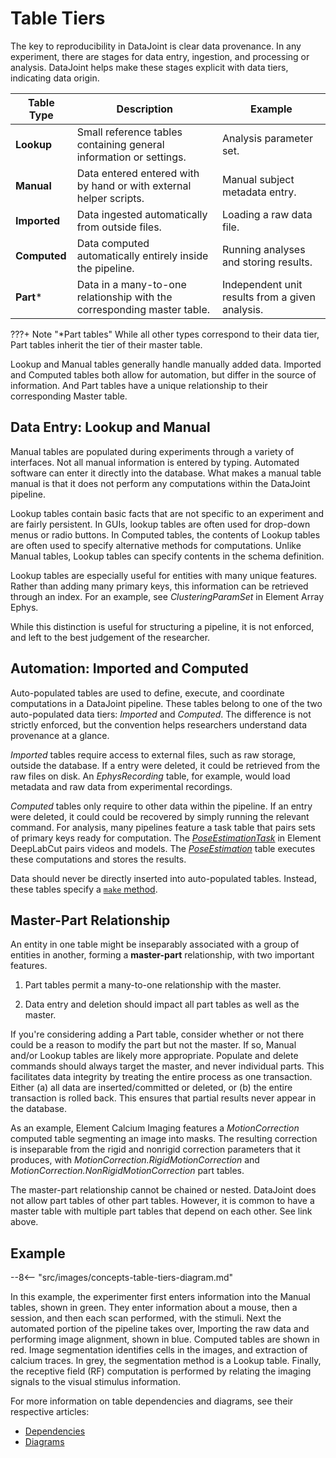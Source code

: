 # Table Tiers

The key to reproducibility in DataJoint is clear data provenance. In any experiment,
there are stages for data entry, ingestion, and processing or analysis. DataJoint
helps make these stages explicit with data tiers, indicating data origin.

| Table Type   | Description                                                            | Example                                         |
|--------------|------------------------------------------------------------------------| ------------------------------------------------|
| **Lookup**   | Small reference tables containing general information or settings.     | Analysis parameter set.                         |
| **Manual**   | Data entered entered with by hand or with external helper scripts.     | Manual subject metadata entry.                  |
| **Imported** | Data ingested automatically from outside files.                        | Loading a raw data file.                        |
| **Computed** | Data computed automatically entirely inside the pipeline.              | Running analyses and storing results.           |  
| **Part**\*   | Data in a many-to-one relationship with the corresponding master table.| Independent unit results from a given analysis. |

<!--??? is note block, + means open on page load -->
???+ Note "\*Part tables"
    While all other types correspond to their data tier, Part tables inherit the
    tier of their master table.

Lookup and Manual tables generally handle manually added data. Imported and Computed
tables both allow for automation, but differ in the source of information. And Part
tables have a unique relationship to their corresponding Master table.

## Data Entry: Lookup and Manual

Manual tables are populated during experiments through a variety of interfaces. Not all
manual information is entered by typing. Automated software can enter it directly into
the database. What makes a manual table manual is that it does not perform any
computations within the DataJoint pipeline. 

Lookup tables contain basic facts that are not specific to an experiment and are fairly
persistent. In GUIs, lookup tables are often used for drop-down menus or radio buttons.
In Computed tables, the contents of Lookup tables are often used to specify alternative
methods for computations. Unlike Manual tables, Lookup tables can specify contents in
the schema definition.

Lookup tables are especially useful for entities with many unique features. Rather than
adding many primary keys, this information can be retrieved through an index. For an
example, see *ClusteringParamSet* in Element Array Ephys.

<!-- TODO: Add link to ephys ClusteringParamSet -->

While this distinction is useful for structuring a pipeline, it is not enforced, and
left to the best judgement of the researcher.

## Automation: Imported and Computed

Auto-populated tables are used to define, execute, and coordinate computations in a
DataJoint pipeline. These tables belong to one of the two auto-populated data tiers:
*Imported* and *Computed*. The difference is not strictly enforced, but the convention
helps researchers understand data provenance at a glance.

*Imported* tables require access to external files, such as raw storage, outside the
 database. If a entry were deleted, it could be retrieved from the raw files on disk.
 An *EphysRecording* table, for example, would load metadata and raw data from
 experimental recordings. 

<!-- TODO: Add link to EphysRecording -->

*Computed* tables only require to other data within the pipeline. If an entry were
 deleted, it could could be recovered by simply running the relevant command. For 
 analysis, many pipelines feature a task table that pairs sets of primary keys ready
 for computation. The
 [*PoseEstimationTask*](https://datajoint.com/docs/elements/element-deeplabcut/0.2/api/element_deeplabcut/model/#element_deeplabcut.model.PoseEstimationTask)
 in Element DeepLabCut pairs videos and models. The 
 [*PoseEstimation*](https://datajoint.com/docs/elements/element-deeplabcut/0.2/api/element_deeplabcut/model/#element_deeplabcut.model.PoseEstimationTask)
 table executes these computations and stores the results.

Data should never be directly inserted into auto-populated tables. Instead, these tables
specify a [`make` method](../make-method). 

## Master-Part Relationship

An entity in one table might be inseparably associated with a group of entities in
another, forming a **master-part** relationship, with two important features.

1. Part tables permit a many-to-one relationship with the master. 

2. Data entry and deletion should impact all part tables as well as the master. 

If you're considering adding a Part table, consider whether or not there could be a
reason to modify the part but not the master. If so, Manual and/or Lookup tables are
likely more appropriate. Populate and delete commands should always target the master,
and never individual parts. This facilitates data integrity by treating the entire
process as one transaction. Either (a) all data are inserted/committed or deleted, or
(b) the entire transaction is rolled back. This ensures that partial results never
appear in the database.

As an example, Element Calcium Imaging features a *MotionCorrection* computed table
segmenting an image into masks. The resulting correction is inseparable from the rigid
and nonrigid correction parameters that it produces, with
*MotionCorrection.RigidMotionCorrection* and *MotionCorrection.NonRigidMotionCorrection*
 part tables. 

<!-- TODO: Add calcium imaging link -->

The master-part relationship cannot be chained or nested. DataJoint does not allow part
tables of other part tables. However, it is common to have a master table with multiple
part tables that depend on each other. See link above.

## Example

--8<-- "src/images/concepts-table-tiers-diagram.md"

In this example, the experimenter first enters information into the Manual tables, shown
in green. They enter information about a mouse, then a session, and then each scan
performed, with the stimuli. Next the automated portion of the pipeline takes over,
Importing the raw data and performing image alignment, shown in blue. Computed tables
are shown in red. Image segmentation identifies cells in the images, and extraction of
calcium traces. In grey, the segmentation method is a Lookup table. Finally, the
receptive field (RF) computation is performed by relating the imaging signals to the
visual stimulus information.

For more information on table dependencies and diagrams, see their respective articles:

- [Dependencies](./dependencies)
- [Diagrams](../diagrams)
